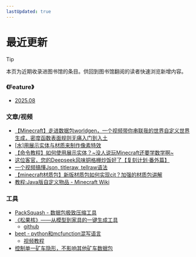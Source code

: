 ```yaml
---
lastUpdated: true
---
```


<script setup>
import { useData } from 'vitepress'
import ColorLine from '/.vitepress/vue/ColorLine.vue'
const { isDark } = useData()
</script>

# 最近更新
<ColorLine :height="4"/>

> [!TIP]
> 本页为近期收录进图书馆的条目。供回到图书馆翻阅的读者快速浏览新增内容。
  



### 《Feature》
- [2025.08](/feature/index/202508.md)

### 文章/视频
- [【Minecraft】走进数据包worldgen，一个视频带你串联我的世界自定义世界生成，密度函数表面规则无痛入门到入土](https://www.bilibili.com/video/BV1YbTLzPEaU/)
- [[水]用展示实体与材质来制作像素特效](https://www.bilibili.com/video/BV1k6EiziERr/)
- [【命令教程】如何使用展示实体？~没人说玩Minecraft还要学数学啊~](https://www.bilibili.com/video/BV1hC5YzAE5w)
- [这位客官，您的Deepseek风味铜格栅炒饭好了【复刻计划·番外篇】](https://www.bilibili.com/video/BV1eBP4eiE4G)
- [一个视频搞懂Json, titleraw, tellraw语法](https://www.bilibili.com/video/BV14RFeePEJp/)
- [【minecraft材质包】新版材质包如何实现cit？加强的材质包讲解](https://www.bilibili.com/video/BV1GoFQedE7z/)
- [教程:Java版自定义物品 - Minecraft Wiki](https://zh.minecraft.wiki/w/Tutorial:Java%E7%89%88%E8%87%AA%E5%AE%9A%E4%B9%89%E7%89%A9%E5%93%81)


### 工具
- [PackSquash - 数据包极致压缩工具](https://packsquash.aylas.org/)
- [《松果核》——从模型到家具的一键生成工具](https://www.bilibili.com/opus/1044581242377338887)
  - [github](https://github.com/Acappellia/pinecone/)
- [beet - python和mcfunction混写语言](https://github.com/mcbeet)
  - [视频教程](https://youtu.be/IOS-OnqE4GY?feature=shared)
- [控制单一矿车隐形，不影响其他矿车数据包](https://github.com/ElGeroIngles/invisible-minecarts-mc)
